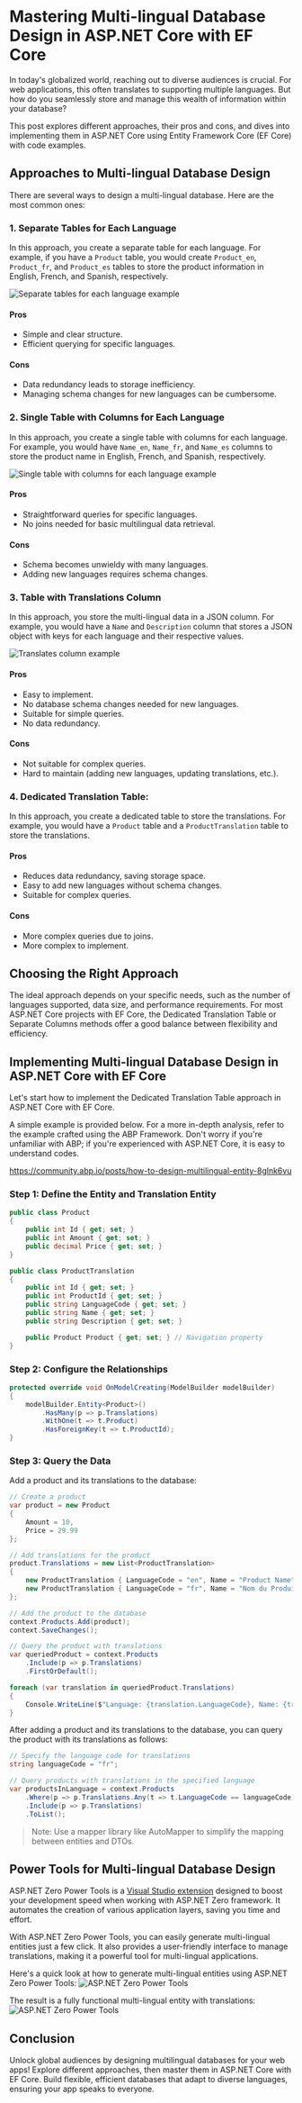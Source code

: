 # Mastering Multi-lingual Database Design in ASP.NET Core with EF Core

In today's globalized world, reaching out to diverse audiences is crucial. For web applications, this often translates to supporting multiple languages. But how do you seamlessly store and manage this wealth of information within your database? 

This post explores different approaches, their pros and cons, and dives into implementing them in ASP.NET Core using Entity Framework Core (EF Core) with code examples.

## Approaches to Multi-lingual Database Design

There are several ways to design a multi-lingual database. Here are the most common ones:

### 1. Separate Tables for Each Language

In this approach, you create a separate table for each language. For example, if you have a `Product` table, you would create `Product_en`, `Product_fr`, and `Product_es` tables to store the product information in English, French, and Spanish, respectively.

![Separate tables for each language example](Images/Blog/table-each-language.jpg)

#### Pros

* Simple and clear structure.
* Efficient querying for specific languages.

#### Cons

* Data redundancy leads to storage inefficiency.
* Managing schema changes for new languages can be cumbersome.

### 2. Single Table with Columns for Each Language

In this approach, you create a single table with columns for each language. For example, you would have `Name_en`, `Name_fr`, and `Name_es` columns to store the product name in English, French, and Spanish, respectively.

![Single table with columns for each language example](Images/Blog/column-each-language.png)

#### Pros

* Straightforward queries for specific languages.
* No joins needed for basic multilingual data retrieval.

#### Cons

* Schema becomes unwieldy with many languages.
* Adding new languages requires schema changes.

### 3. Table with Translations Column

In this approach, you store the multi-lingual data in a JSON column. For example, you would have a `Name` and `Description` column that stores a JSON object with keys for each language and their respective values.

![Translates column example](Images/Blog/table-translates-column.jpg)

#### Pros

* Easy to implement.
* No database schema changes needed for new languages.
* Suitable for simple queries.
* No data redundancy.

#### Cons

* Not suitable for complex queries.
* Hard to maintain (adding new languages, updating translations, etc.).

### 4. Dedicated Translation Table:

In this approach, you create a dedicated table to store the translations. For example, you would have a `Product` table and a `ProductTranslation` table to store the translations.

#### Pros

* Reduces data redundancy, saving storage space.
* Easy to add new languages without schema changes.
* Suitable for complex queries.

#### Cons

* More complex queries due to joins.
* More complex to implement.

## Choosing the Right Approach

The ideal approach depends on your specific needs, such as the number of languages supported, data size, and performance requirements. For most ASP.NET Core projects with EF Core, the Dedicated Translation Table or Separate Columns methods offer a good balance between flexibility and efficiency.

## Implementing Multi-lingual Database Design in ASP.NET Core with EF Core

Let's start how to implement the Dedicated Translation Table approach in ASP.NET Core with EF Core.

A simple example is provided below. For a more in-depth analysis, refer to the example crafted using the ABP Framework. Don't worry if you're unfamiliar with ABP; if you're experienced with ASP.NET Core, it is easy to understand codes.

https://community.abp.io/posts/how-to-design-multilingual-entity-8glnk6vu

### Step 1: Define the Entity and Translation Entity

```csharp
public class Product
{
    public int Id { get; set; }
    public int Amount { get; set; }
    public decimal Price { get; set; }
}

public class ProductTranslation
{
    public int Id { get; set; }
    public int ProductId { get; set; }
    public string LanguageCode { get; set; }
    public string Name { get; set; }
    public string Description { get; set; }

    public Product Product { get; set; } // Navigation property
}
```

### Step 2: Configure the Relationships

```csharp
protected override void OnModelCreating(ModelBuilder modelBuilder)
{
    modelBuilder.Entity<Product>()
        .HasMany(p => p.Translations)
        .WithOne(t => t.Product)
        .HasForeignKey(t => t.ProductId);
}
```

### Step 3: Query the Data

Add a product and its translations to the database:
```csharp
// Create a product
var product = new Product
{
    Amount = 10,
    Price = 29.99
};

// Add translations for the product
product.Translations = new List<ProductTranslation>
{
    new ProductTranslation { LanguageCode = "en", Name = "Product Name", Description = "Product Description" },
    new ProductTranslation { LanguageCode = "fr", Name = "Nom du Produit", Description = "Description du Produit" }
};

// Add the product to the database
context.Products.Add(product);
context.SaveChanges();

// Query the product with translations
var queriedProduct = context.Products
    .Include(p => p.Translations)
    .FirstOrDefault();

foreach (var translation in queriedProduct.Translations)
{
    Console.WriteLine($"Language: {translation.LanguageCode}, Name: {translation.Name}, Description: {translation.Description}");
}
```

After adding a product and its translations to the database, you can query the product with its translations as follows:
```csharp
// Specify the language code for translations
string languageCode = "fr";

// Query products with translations in the specified language
var productsInLanguage = context.Products
    .Where(p => p.Translations.Any(t => t.LanguageCode == languageCode))
    .Include(p => p.Translations)
    .ToList();
```

> Note: Use a mapper library like AutoMapper to simplify the mapping between entities and DTOs.

## Power Tools for Multi-lingual Database Design

ASP.NET Zero Power Tools is a [Visual Studio extension](https://marketplace.visualstudio.com/items?itemName=Volosoft.AspNetZeroPowerTools) designed to boost your development speed when working with ASP.NET Zero framework. It automates the creation of various application layers, saving you time and effort.

With ASP.NET Zero Power Tools, you can easily generate multi-lingual entities just a few click. It also provides a user-friendly interface to manage translations, making it a powerful tool for multi-lingual applications.

Here's a quick look at how to generate multi-lingual entities using ASP.NET Zero Power Tools:
![ASP.NET Zero Power Tools](Images/Blog/multi-lingual-generator.gif)

The result is a fully functional multi-lingual entity with translations:
![ASP.NET Zero Power Tools](Images/Blog/multi-lingual-result.gif)

## Conclusion

Unlock global audiences by designing multilingual databases for your web apps! Explore different approaches, then master them in ASP.NET Core with EF Core. Build flexible, efficient databases that adapt to diverse languages, ensuring your app speaks to everyone.